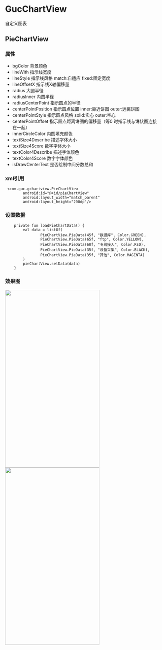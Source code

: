 # GucChartView
自定义图表
## PieChartView
### 属性
* bgColor  背景颜色
* lineWith  指示线宽度
* lineStyle  指示线风格 match:自适应  fixed:固定宽度
* lineOffsetX  指示线X轴偏移量
* radius  大圆半径
* radiusInner  内圆半径
* radiusCenterPoint  指示圆点的半径
* centerPointPosition  指示圆点位置 inner:靠近饼图  outer:远离饼图
* centerPointStyle  指示圆点风格 solid:实心  outer:空心
* centerPointOffset  指示圆点距离饼图的偏移量（等0 时指示线与饼状图连接在一起）
* innerCircleColor  内圆填充颜色
* textSize4Describe  描述字体大小
* textSize4Score  数字字体大小
* textColor4Describe  描述字体颜色
* textColor4Score  数字字体颜色
* isDrawCenterText  是否绘制中间分数总和
### xml引用
```
 <com.guc.gchartview.PieChartView
        android:id="@+id/pieChartView"
        android:layout_width="match_parent"
        android:layout_height="200dp"/>
```
### 设置数据
```
    private fun loadPieChartData() {
        val data = listOf(
                PieChartView.PieData(45f, "数据库", Color.GREEN),
                PieChartView.PieData(65f, "ftp", Color.YELLOW),
                PieChartView.PieData(60f, "专线接入", Color.RED),
                PieChartView.PieData(35f, "设备采集", Color.BLACK),
                PieChartView.PieData(35f, "其他", Color.MAGENTA)
        )
        pieChartView.setData(data)
    }
```
### 效果图
<img src="https://github.com/icookingcode/GucChartView/blob/master/snapshoot/Screenshot_1595903809.png"  height="576" width="306"/>
<img src="https://github.com/icookingcode/GucChartView/blob/master/snapshoot/Screenshot_1596012210.png"  height="576" width="306"/>